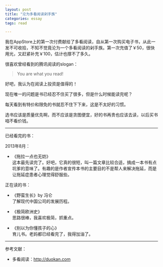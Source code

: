 ```yaml
---
layout: post
title: "沦为多看阅读剁手族"
categories: essay
tags: read

---
```


我在AppStore上的第一次付费献给了多看阅读，自从第一次购买电子书，从此一发不可收拾，不知不觉竟沦为一个多看阅读的剁手族。第一次充值了￥50，很快用光，又赶紧补充￥100，估计也撑不了多久。

很喜欢曾经看到的腾讯阅读的slogan：

> You are what you read!

好吧，我认为在阅读上投资是值得的！

现在唯一的问题是书已经忍不住买了很多，但是什么时候能读完呢？

每天看到有特价和限免的书就忍不住下下来，这是不太好的习惯。

选书应该是质量优先啊，而不应该是贪图便宜，好的书再贵也应该去读，以后买书咱不看价钱。

----

已经看完的书：

2013年8月：

- 《拖拉一点也无妨》  
这本最先读完了。好吧，它真的很短，叫一篇文章比较合适，搞成一本书有点坑爹的意味了。有趣的是作者宣传本书的主要目的不是帮人来解决拖延，而是让拖延症患者心理觉得舒服些。

正在读的书：

- 《野蛮生长》by 冯仑  
了解现代中国公司的发展历程。

- 《极简欧洲史》  
思路很棒，我喜欢极简，抓重点。

- 《别以为你懂孩子的心》  
育儿书。老妈都已经看完了，我得加油了。

----

参考文献：

- 多看阅读：<http://duokan.com>